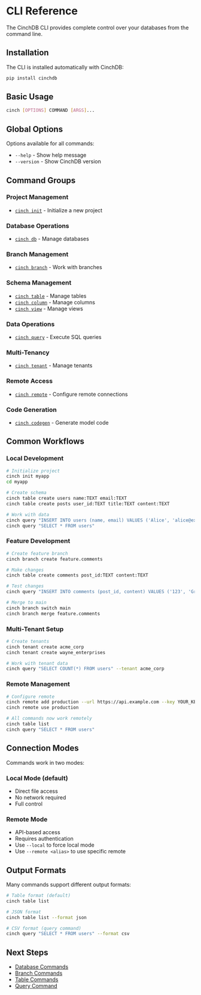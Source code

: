 # CLI Reference

The CinchDB CLI provides complete control over your databases from the command line.

## Installation

The CLI is installed automatically with CinchDB:

```bash
pip install cinchdb
```

## Basic Usage

```bash
cinch [OPTIONS] COMMAND [ARGS]...
```

## Global Options

Options available for all commands:

- `--help` - Show help message
- `--version` - Show CinchDB version

## Command Groups

### Project Management
- [`cinch init`](project.md#init) - Initialize a new project

### Database Operations
- [`cinch db`](database.md) - Manage databases

### Branch Management
- [`cinch branch`](branch.md) - Work with branches

### Schema Management
- [`cinch table`](table.md) - Manage tables
- [`cinch column`](column.md) - Manage columns
- [`cinch view`](view.md) - Manage views

### Data Operations
- [`cinch query`](query.md) - Execute SQL queries

### Multi-Tenancy
- [`cinch tenant`](tenant.md) - Manage tenants

### Remote Access
- [`cinch remote`](remote.md) - Configure remote connections

### Code Generation
- [`cinch codegen`](codegen.md) - Generate model code

## Common Workflows

### Local Development
```bash
# Initialize project
cinch init myapp
cd myapp

# Create schema
cinch table create users name:TEXT email:TEXT
cinch table create posts user_id:TEXT title:TEXT content:TEXT

# Work with data
cinch query "INSERT INTO users (name, email) VALUES ('Alice', 'alice@example.com')"
cinch query "SELECT * FROM users"
```

### Feature Development
```bash
# Create feature branch
cinch branch create feature.comments

# Make changes
cinch table create comments post_id:TEXT content:TEXT

# Test changes
cinch query "INSERT INTO comments (post_id, content) VALUES ('123', 'Great post!')"

# Merge to main
cinch branch switch main
cinch branch merge feature.comments
```

### Multi-Tenant Setup
```bash
# Create tenants
cinch tenant create acme_corp
cinch tenant create wayne_enterprises

# Work with tenant data
cinch query "SELECT COUNT(*) FROM users" --tenant acme_corp
```

### Remote Management
```bash
# Configure remote
cinch remote add production --url https://api.example.com --key YOUR_KEY
cinch remote use production

# All commands now work remotely
cinch table list
cinch query "SELECT * FROM users"
```

## Connection Modes

Commands work in two modes:

### Local Mode (default)
- Direct file access
- No network required
- Full control

### Remote Mode
- API-based access
- Requires authentication
- Use `--local` to force local mode
- Use `--remote <alias>` to use specific remote

## Output Formats

Many commands support different output formats:

```bash
# Table format (default)
cinch table list

# JSON format
cinch table list --format json

# CSV format (query command)
cinch query "SELECT * FROM users" --format csv
```

## Next Steps

- [Database Commands](database.md)
- [Branch Commands](branch.md)
- [Table Commands](table.md)
- [Query Command](query.md)